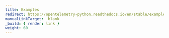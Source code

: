 ```yaml
---
title: Examples
redirect: https://opentelemetry-python.readthedocs.io/en/stable/examples/
manualLinkTarget: _blank
_build: { render: link }
weight: 60
---
```

